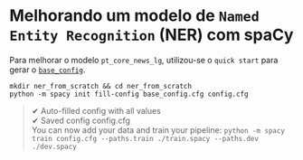 # Melhorando um modelo de `Named Entity Recognition` (NER) com spaCy

Para melhorar o modelo `pt_core_news_lg`, utilizou-se o `quick start` para gerar o [`base_config`](../base_config.cfg).

```
mkdir ner_from_scratch && cd ner_from_scratch
python -m spacy init fill-config base_config.cfg config.cfg
```

>✔ Auto-filled config with all values  
> ✔ Saved config config.cfg  
> You can now add your data and train your pipeline:
`python -m spacy train config.cfg --paths.train ./train.spacy --paths.dev ./dev.spacy`

